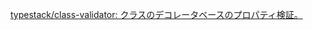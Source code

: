 [typestack/class-validator: クラスのデコレータベースのプロパティ検証。](https://github.com/typestack/class-validator#validation-messages)

